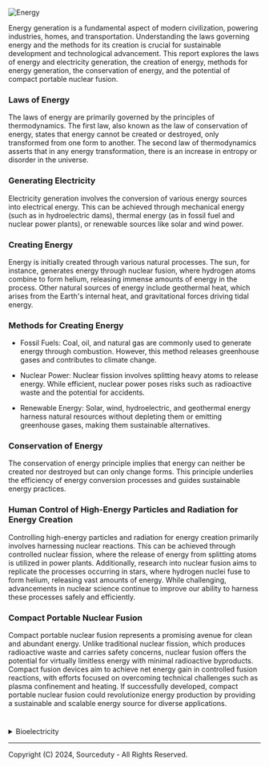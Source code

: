 ![Energy](https://github.com/sourceduty/Energy/assets/123030236/68944555-7e16-4cf6-9f12-cb0a26051e5c)

Energy generation is a fundamental aspect of modern civilization, powering industries, homes, and transportation. Understanding the laws governing energy and the methods for its creation is crucial for sustainable development and technological advancement. This report explores the laws of energy and electricity generation, the creation of energy, methods for energy generation, the conservation of energy, and the potential of compact portable nuclear fusion.

### Laws of Energy 

The laws of energy are primarily governed by the principles of thermodynamics. The first law, also known as the law of conservation of energy, states that energy cannot be created or destroyed, only transformed from one form to another. The second law of thermodynamics asserts that in any energy transformation, there is an increase in entropy or disorder in the universe.

### Generating Electricity

Electricity generation involves the conversion of various energy sources into electrical energy. This can be achieved through mechanical energy (such as in hydroelectric dams), thermal energy (as in fossil fuel and nuclear power plants), or renewable sources like solar and wind power.

### Creating Energy

Energy is initially created through various natural processes. The sun, for instance, generates energy through nuclear fusion, where hydrogen atoms combine to form helium, releasing immense amounts of energy in the process. Other natural sources of energy include geothermal heat, which arises from the Earth's internal heat, and gravitational forces driving tidal energy.

### Methods for Creating Energy

- Fossil Fuels: Coal, oil, and natural gas are commonly used to generate energy through combustion. However, this method releases greenhouse gases and contributes to climate change.

- Nuclear Power: Nuclear fission involves splitting heavy atoms to release energy. While efficient, nuclear power poses risks such as radioactive waste and the potential for accidents.

- Renewable Energy: Solar, wind, hydroelectric, and geothermal energy harness natural resources without depleting them or emitting greenhouse gases, making them sustainable alternatives.

### Conservation of Energy

The conservation of energy principle implies that energy can neither be created nor destroyed but can only change forms. This principle underlies the efficiency of energy conversion processes and guides sustainable energy practices.

### Human Control of High-Energy Particles and Radiation for Energy Creation

Controlling high-energy particles and radiation for energy creation primarily involves harnessing nuclear reactions. This can be achieved through controlled nuclear fission, where the release of energy from splitting atoms is utilized in power plants. Additionally, research into nuclear fusion aims to replicate the processes occurring in stars, where hydrogen nuclei fuse to form helium, releasing vast amounts of energy. While challenging, advancements in nuclear science continue to improve our ability to harness these processes safely and efficiently.

### Compact Portable Nuclear Fusion

Compact portable nuclear fusion represents a promising avenue for clean and abundant energy. Unlike traditional nuclear fission, which produces radioactive waste and carries safety concerns, nuclear fusion offers the potential for virtually limitless energy with minimal radioactive byproducts. Compact fusion devices aim to achieve net energy gain in controlled fusion reactions, with efforts focused on overcoming technical challenges such as plasma confinement and heating. If successfully developed, compact portable nuclear fusion could revolutionize energy production by providing a sustainable and scalable energy source for diverse applications.

#

<details><summary>Bioelectricity</summary>
<br>

![Bioelectric](https://github.com/sourceduty/Energy/assets/123030236/02dd9eed-628c-42a5-9812-e455f037ad31)

Bioelectrogenesis involves the biological generation of electricity by organisms like electric eels and certain bacteria, achieved through specialized organs or cellular mechanisms. Microbial Fuel Cells (MFCs) leverage electrogenic bacteria to convert chemical energy into electricity, offering eco-friendly waste treatment and renewable energy generation solutions. These cells operate by breaking down organic substrates in the anode chamber, releasing electrons that travel through an external circuit, ultimately generating electric current.

Small-scale MFCs, characterized by their portability and low power output, find diverse applications such as environmental monitoring, remote sensing, and emergency power supply. They can be integrated into wearable devices, powering sensors for various purposes. These devices are also valuable educational tools for teaching concepts related to renewable energy and microbiology. Additionally, online platforms and scientific equipment suppliers offer MFCs for sale, catering to academic, industrial, and research needs.

Commercially manufactured MFCs from companies like Cambrian Innovation, MICROrganic Technologies, and BioeM Power are tailored for specific applications such as wastewater treatment, renewable energy generation, and environmental monitoring. These systems vary in size, power output, and scalability, offering solutions for diverse requirements. Evaluating factors like intended application, power output, and compatibility is crucial when considering the purchase of a commercially manufactured MFC.

### Alternative MFCs

Microbial fuel cells have traditionally relied on the decomposition of organic matter to generate electricity. However, alternative approaches have emerged that expand the range of substrates usable in MFCs. Some MFC designs utilize inorganic substrates such as hydrogen gas, sulfide, or iron ions, which certain bacteria can oxidize, releasing electrons that are captured by electrodes to produce electricity. Additionally, synthetic electron donors like acetate or glucose have been employed in MFCs to facilitate electron transfer and electricity generation, demonstrating that organic matter is not strictly necessary for MFC operation.

Another avenue of research focuses on harnessing microbial metabolic processes that do not directly involve organic matter. For instance, certain bacteria can generate electricity through the oxidation of ammonia or the reduction of nitrate or sulfate. These processes involve electron transfer between microbial species or between microorganisms and solid electrodes, enabling electricity generation in MFCs without relying on organic substrates. Furthermore, photosynthetic MFCs combine photosynthetic microorganisms with electrochemically active bacteria, utilizing light energy to produce organic compounds through photosynthesis, which are then metabolized to release electrons for electricity generation.

These diverse approaches showcase the versatility of MFC technology in generating electricity using a variety of substrates and metabolic pathways beyond organic matter decomposition. While challenges such as efficiency and scalability persist, ongoing research in this field continues to explore novel strategies for improving MFC performance and expanding their applications in renewable energy and environmental remediation.

### Inorganic Substrates

Inorganic substrates offer a promising avenue for microbial fuel cells (MFCs), expanding their potential beyond reliance on organic matter. One notable example is the utilization of hydrogen gas (H2) as a substrate. Certain hydrogen-oxidizing bacteria, such as Geobacter sulfurreducens or Shewanella oneidensis, can oxidize hydrogen gas in the presence of an electron acceptor, releasing electrons that can be captured by an anode electrode to produce electricity. This process, known as hydrogen oxidation, represents a clean and efficient method of electricity generation in MFCs without the need for organic substrates.

Another inorganic substrate utilized in MFCs is sulfide (S2-) ions. Sulfide-oxidizing bacteria, such as Desulfobulbus propionicus, are capable of oxidizing sulfide ions to elemental sulfur or sulfate, releasing electrons in the process. These electrons can then be transferred to an anode electrode to generate electricity. Sulfide-based MFCs have shown promise for applications in wastewater treatment, where sulfide-rich streams can serve as an abundant and renewable energy source for electricity generation.

Additionally, MFCs can utilize iron ions (Fe2+ or Fe3+) as inorganic substrates for electricity generation. Certain iron-oxidizing bacteria, such as Geobacter metallireducens, are capable of oxidizing ferrous ions to ferric ions, accompanied by the release of electrons. These electrons can be harnessed by an anode electrode to produce electrical current. Iron-based MFCs have been investigated for their potential in environmental remediation, such as the treatment of acid mine drainage, where iron-rich waters can serve as a suitable substrate for electricity generation while simultaneously aiding in metal precipitation and water purification.

These examples illustrate the diversity of inorganic substrates that can be employed in MFCs, showcasing their potential for sustainable electricity generation from abundant and renewable resources beyond organic matter.

### Future MFCs

![Biofuel](https://github.com/sourceduty/Energy/assets/123030236/992bba8b-4266-4bb6-9630-0151ffe2919e)

The future of microbial fuel cells (MFCs) holds tremendous promise as researchers continue to innovate and refine this technology for a variety of applications. One key area of focus is enhancing MFC efficiency and scalability to enable broader adoption in renewable energy generation. Advances in materials science and engineering are leading to the development of novel electrode materials with improved conductivity, surface area, and biocompatibility, which can enhance electron transfer rates and overall MFC performance. Moreover, research efforts are aimed at optimizing MFC configurations, such as stackable or modular designs, to increase power output and accommodate diverse operating conditions. These advancements are paving the way for MFCs to play a more significant role in decentralized energy production, wastewater treatment, and environmental monitoring.

Furthermore, the integration of MFCs into hybrid systems and innovative applications is expanding their potential impact across various sectors. For instance, coupling MFCs with renewable energy sources like solar or wind power can create hybrid energy systems that offer continuous and reliable electricity generation. Additionally, MFCs can be integrated into bioelectrochemical systems for the simultaneous production of value-added products, such as hydrogen gas or organic acids, through microbial electrochemical synthesis. Beyond energy generation, MFC technology holds promise for applications in environmental remediation, biosensing, and bioremediation, where the ability to harness microbial metabolism for electricity production offers sustainable solutions to pressing global challenges. As research continues to push the boundaries of MFC performance and versatility, the future looks bright for this innovative technology to contribute to a more sustainable and resilient future.

<br>
</details>

***
Copyright (C) 2024, Sourceduty - All Rights Reserved.
